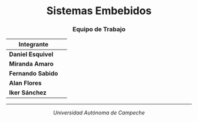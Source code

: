<div align="center">

#  Sistemas Embebidos  

### **Equipo de Trabajo**

| Integrante | |
|-------------|--|
|  **Daniel Esquivel** |
|  **Miranda Amaro** |
|  **Fernando Sabido** |
|  **Alan Flores** |
|  **Iker Sánchez** |

---

 *Universidad Autónoma de Campeche*  

</div>
